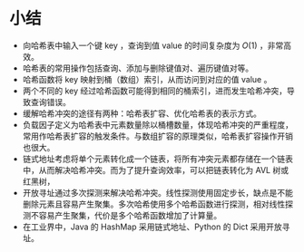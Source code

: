 # 小结

- 向哈希表中输入一个键 key ，查询到值 value 的时间复杂度为 $O(1)$ ，非常高效。
- 哈希表的常用操作包括查询、添加与删除键值对、遍历键值对等。
- 哈希函数将 key 映射到桶（数组）索引，从而访问到对应的值 value 。
- 两个不同的 key 经过哈希函数可能得到相同的桶索引，进而发生哈希冲突，导致查询错误。
- 缓解哈希冲突的途径有两种：哈希表扩容、优化哈希表的表示方式。
- 负载因子定义为哈希表中元素数量除以桶槽数量，体现哈希冲突的严重程度，常用作哈希表扩容的触发条件。与数组扩容的原理类似，哈希表扩容操作开销也很大。
- 链式地址考虑将单个元素转化成一个链表，将所有冲突元素都存储在一个链表中，从而解决哈希冲突。而为了提升查询效率，可以把链表转化为 AVL 树或红黑树，
- 开放寻址通过多次探测来解决哈希冲突。线性探测使用固定步长，缺点是不能删除元素且容易产生聚集。多次哈希使用多个哈希函数进行探测，相对线性探测不容易产生聚集，代价是多个哈希函数增加了计算量。
- 在工业界中，Java 的 HashMap 采用链式地址、Python 的 Dict 采用开放寻址。
